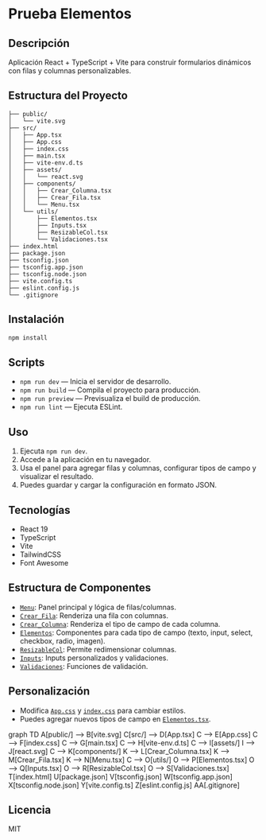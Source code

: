 # Prueba Elementos

## Descripción

Aplicación React + TypeScript + Vite para construir formularios dinámicos con filas y columnas personalizables.

## Estructura del Proyecto

```
├── public/
│   └── vite.svg
├── src/
│   ├── App.tsx
│   ├── App.css
│   ├── index.css
│   ├── main.tsx
│   ├── vite-env.d.ts
│   ├── assets/
│   │   └── react.svg
│   ├── components/
│   │   ├── Crear_Columna.tsx
│   │   ├── Crear_Fila.tsx
│   │   └── Menu.tsx
│   └── utils/
│       ├── Elementos.tsx
│       ├── Inputs.tsx
│       ├── ResizableCol.tsx
│       └── Validaciones.tsx
├── index.html
├── package.json
├── tsconfig.json
├── tsconfig.app.json
├── tsconfig.node.json
├── vite.config.ts
├── eslint.config.js
└── .gitignore
```

## Instalación

```sh
npm install
```

## Scripts

- `npm run dev` — Inicia el servidor de desarrollo.
- `npm run build` — Compila el proyecto para producción.
- `npm run preview` — Previsualiza el build de producción.
- `npm run lint` — Ejecuta ESLint.

## Uso

1. Ejecuta `npm run dev`.
2. Accede a la aplicación en tu navegador.
3. Usa el panel para agregar filas y columnas, configurar tipos de campo y visualizar el resultado.
4. Puedes guardar y cargar la configuración en formato JSON.

## Tecnologías

- React 19
- TypeScript
- Vite
- TailwindCSS
- Font Awesome

## Estructura de Componentes

- [`Menu`](src/components/Menu.tsx): Panel principal y lógica de filas/columnas.
- [`Crear_Fila`](src/components/Crear_Fila.tsx): Renderiza una fila con columnas.
- [`Crear_Columna`](src/components/Crear_Columna.tsx): Renderiza el tipo de campo de cada columna.
- [`Elementos`](src/utils/Elementos.tsx): Componentes para cada tipo de campo (texto, input, select, checkbox, radio, imagen).
- [`ResizableCol`](src/utils/ResizableCol.tsx): Permite redimensionar columnas.
- [`Inputs`](src/utils/Inputs.tsx): Inputs personalizados y validaciones.
- [`Validaciones`](src/utils/Validaciones.tsx): Funciones de validación.

## Personalización

- Modifica [`App.css`](src/App.css) y [`index.css`](src/index.css) para cambiar estilos.
- Puedes agregar nuevos tipos de campo en [`Elementos.tsx`](src/utils/Elementos.tsx).

graph TD
A[public/] --> B[vite.svg]
C[src/] --> D[App.tsx]
C --> E[App.css]
C --> F[index.css]
C --> G[main.tsx]
C --> H[vite-env.d.ts]
C --> I[assets/]
I --> J[react.svg]
C --> K[components/]
K --> L[Crear_Columna.tsx]
K --> M[Crear_Fila.tsx]
K --> N[Menu.tsx]
C --> O[utils/]
O --> P[Elementos.tsx]
O --> Q[Inputs.tsx]
O --> R[ResizableCol.tsx]
O --> S[Validaciones.tsx]
T[index.html]
U[package.json]
V[tsconfig.json]
W[tsconfig.app.json]
X[tsconfig.node.json]
Y[vite.config.ts]
Z[eslint.config.js]
AA[.gitignore]

## Licencia

MIT
